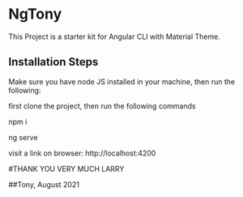# NgTony

This Project is a starter kit for Angular CLI with Material Theme.

## Installation Steps
Make sure you have node JS installed in your machine, then run the following:

first clone the project, then run the following commands

npm i

ng serve

visit a link on browser: http://localhost:4200

#THANK YOU VERY MUCH LARRY 


##Tony, August 2021



